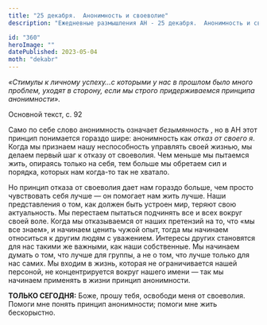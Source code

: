 ```yaml
---
title: "25 декабря.  Анонимность и своеволие"
description: "Ежедневные размышления АН - 25 декабря.  Анонимность и своеволие"

id: "360"
heroImage: ""
datePublished: 2023-05-04
moth: "dekabr"
---
```


_«Стимулы к личному успеху…с которыми у нас в прошлом было много проблем,
уходят в сторону, если мы строго придерживаемся принципа анонимности»._

Основной текст, с. 92

Само по себе слово анонимность означает _безымянность_ , но в АН этот принцип
понимается гораздо шире: анонимность как _отказ от своего я_. Когда мы
признаем нашу неспособность управлять своей жизнью, мы делаем первый шаг к
отказу от своеволия. Чем меньше мы пытаемся жить, опираясь только на себя, тем
больше мы обретаем сил и порядка, которых нам когда-то так не хватало.

Но принцип отказа от своеволия дает нам гораздо больше, чем просто чувствовать
себя лучше — он помогает нам жить лучше. Наши представления о том, как должен
быть устроен мир, теряют свою актуальность. Мы перестаем пытаться подчинять
все и всех вокруг своей воле. Когда мы отказываемся от наших претензий на то,
что «мы все знаем», и начинаем ценить чужой опыт, тогда мы начинаем относиться
к другим людям с уважением. Интересы других становятся для нас такими же
важными, как наши собственные. Мы начинаем думать о том, что лучше для группы,
а не о том, что лучше только для нас самих. Мы входим в жизнь, которая не
ограничивается нашей персоной, не концентрируется вокруг нашего имени — так мы
начинаем применять в жизни принцип анонимности.

**ТОЛЬКО СЕГОДНЯ:** Боже, прошу тебя, освободи меня от своеволия. Помоги мне
понять принцип анонимности; помоги мне жить бескорыстно.
